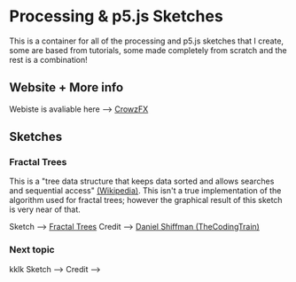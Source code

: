 # Processing & p5.js Sketches
This is a container for all of the processing and p5.js sketches that I create, some are based from tutorials, some made completely from scratch and the rest is a combination!

## Website + More info
Webiste is avaliable here --> [CrowzFX][2]

## Sketches
### Fractal Trees
This is a "tree data structure that keeps data sorted and allows searches and sequential access" [(Wikipedia)][1]. This isn't a true implementation of the algorithm used for fractal trees; however the graphical result of this sketch is very near of that.  
  
Sketch --> [Fractal Trees][3]
Credit --> [Daniel Shiffman (TheCodingTrain)][4]

### Next topic
kklk
Sketch -->
Credit --> 


[1]: https://en.wikipedia.org/wiki/Fractal_tree_index
[2]: https://crowzfx.co.uk
[3]: https://crowz-fx.github.io/fx_processing/fractal-trees/
[4]: https://thecodingtrain.com/CodingChallenges/014-fractaltree.html
